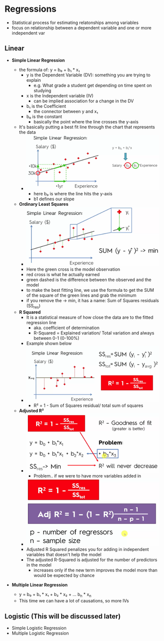 # Regressions
- Statistical process for estimating relatonships among variables
- focus on relationship between a dependent variable and one or more independent var

## Linear
- **Simple Linear Regression**
    - the formula of: y = b₀ + b₁ * x₁
        - y is the Dependent Variable (DV): something you are trying to explain
            - e.g. What grade  a student get depending on time spent on studying
        - x is the Independent variable (IV)
            - can be implied association for a change in the DV
        - b₁ is the Coefficient
            - the connector between y and x₁
        - b₀ is the constant
            - basically the point where the line crosses the y-axis
    - It's basically putting a best fit line through the chart that represents the data
        - ![Simple Linear Regression Image](p01_SimpleLinearRegressionSample.png "image from Kirill Eremenko")
            - here b₀ is where the line hits the y-axis
            - b1 defines our slope      
    - **Ordinary Least Squares**
        - ![Ordinary Least Square](p02_OrdinaryLeastSquare.png "image from Kirill Eremenko")
        - Here the green cross is the model observation
        - red cross is what he actually earned
        - green dashed is the difference between the observed and the model
        - to make the best fitting line, we use the formula to get the SUM of the square of the green lines and grab the minimum
        - if you remove the -> min, it has a name: Sum of Squares residuals (SS<sub>res</sub>)
    - **R Squared**
        - It is a statistical measure of how close the data are to the fitted regression line
            - aka. coefficient of determination
            - R-Squared = Explained variation/ Total variation and always between 0-1 (0-100%)
        - Example shown below
        - ![R Squared](p03_RSquared.png "image from Kirill Eremenko")
            - R² = 1 - Sum of Squares residual/ total sum of squares
    - **Adjusted R²**
        - ![Adjusted R Squared](p04_GoodnessFit.png "Image from Kirill Eremenko")
            - Problem.. if we were to have more variables added in
        - ![Adjusted R Squared](p05_AdjustedRSquared.png "Image from Kirill Eremenko")
        - Adjusted R Squared penalizes you for adding in independent variables that doesn't help the model
        - The adjusted R-Squared is adjusted for the number of predictors in the model
            - increases only if the new term improves the model more than would be expected by chance


- **Multiple Linear Regression**
    - y = b₀ + b₁ * x₁ + b₂ * x₂ + ... b<sub>n</sub> * x<sub>n</sub>
    - This time we can have a lot of causations, so more IVs

## Logistic (This will be discussed later)
- Simple Logistic Regression
- Multiple Logistic Regression
